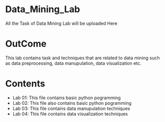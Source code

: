 # Data_Mining_Lab
All the Task of Data Mining Lab will be uploaded Here 

# OutCome
This lab contains task and techniques that are related to data mining such as data preprocessing, data manupulation, data visualization etc.

# Contents
- Lab 01: This file contains basic python pogramming
- Lab 02: This file also contains basic python pogramming
- Lab 03: This file contains data manupulation techniques
- Lab 04: This file contains data visualization techniques
